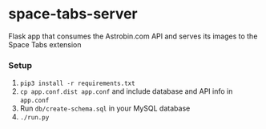 # space-tabs-server
Flask app that consumes the Astrobin.com API and serves its images to the Space Tabs extension

### Setup

1. `pip3 install -r requirements.txt`
2. `cp app.conf.dist app.conf` and include database and API info in `app.conf`
3. Run `db/create-schema.sql` in your MySQL database
4. `./run.py`

